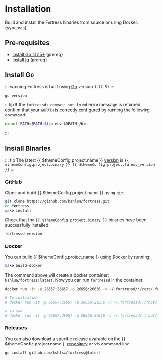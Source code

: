 <!--
order: 1
-->

# Installation

Build and install the Fortress binaries from source or using Docker. {synopsis}

## Pre-requisites

- [Install Go 1.17.5+](https://golang.org/dl/) {prereq}
- [Install jq](https://stedolan.github.io/jq/download/) {prereq}

## Install Go

::: warning
Fortress is built using [Go](https://golang.org/dl/) version `1.17.5+`
:::

```bash
go version
```

:::tip
If the `fortressd: command not found` error message is returned, confirm that your [`GOPATH`](https://golang.org/doc/gopath_code#GOPATH) is correctly configured by running the following command:

```bash
export PATH=$PATH:$(go env GOPATH)/bin
```

:::

## Install Binaries

::: tip
The latest {{ $themeConfig.project.name }} [version](https://github.com/kshlsa/fortress/releases) is `{{ $themeConfig.project.binary }} {{ $themeConfig.project.latest_version }}`
:::

### GitHub

Clone and build {{ $themeConfig.project.name }} using `git`:

```bash
git clone https://github.com/kshlsa/fortress.git
cd fortress
make install
```

Check that the `{{ $themeConfig.project.binary }}` binaries have been successfully installed:

```bash
fortressd version
```

### Docker

You can build {{ $themeConfig.project.name }} using Docker by running:

```bash
make build-docker
```

The command above will create a docker container: `kshlsa/fortress:latest`. Now you can run `fortressd` in the container.

```bash
docker run -it -p 26657:26657 -p 26656:26656 -v ~/.fortressd/:/root/.fortressd kshlsa/fortress:latest fortressd version

# To initialize
# docker run -it -p 26657:26657 -p 26656:26656 -v ~/.fortressd/:/root/.fortressd kshlsa/fortress:latest fortressd init test-chain --chain-id test_9000-2

# To run
# docker run -it -p 26657:26657 -p 26656:26656 -v ~/.fortressd/:/root/.fortressd kshlsa/fortress:latest fortressd start
```

### Releases

You can also download a specific release available on the {{ $themeConfig.project.name }} [repository](https://github.com/kshlsa/fortress/releases) or via command line:

```bash
go install github.com/kshlsa/fortress@latest
```
